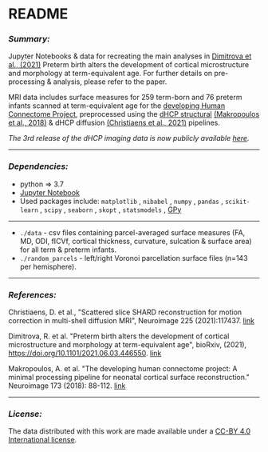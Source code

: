 # README #


### *Summary:* ###

Jupyter Notebooks & data for recreating the main analyses in [Dimitrova et al., (2021)](https://www.biorxiv.org/content/10.1101/2021.06.03.446550v1.abstract) Preterm birth alters the development of cortical microstructure and morphology at term-equivalent age. For further details on pre-processing & analysis, please refer to the paper. 


MRI data includes surface measures for 259 term-born and 76 preterm infants scanned at term-equivalent age for the [developing Human Connectome Project](http://www.developingconnectome.org/), preprocessed using the [dHCP structural](https://github.com/BioMedIA/dhcp-structural-pipeline) [(Makropoulos et al., 2018)](https://pubmed.ncbi.nlm.nih.gov/29409960/) & dHCP diffusion [(Christiaens et al., 2021)](https://www.sciencedirect.com/science/article/pii/S1053811920309228) pipelines. 


*The 3rd release of the dHCP imaging data is now publicly available [here](http://www.developingconnectome.org/data-release/third-data-release/).*

-------

### *Dependencies:* ###

* python => 3.7 
* [Jupyter Notebook](https://jupyter.readthedocs.io/en/latest/install.html) 
* Used packages include: `matplotlib` , `nibabel` , `numpy` , `pandas` , `scikit-learn` , `scipy` , `seaborn` , `skopt` , `statsmodels` , [GPy](https://github.com/SheffieldML/GPy) 


-------

* `./data` - csv files containing parcel-averaged surface measures (FA, MD, ODI, fICVf, cortical thickness, curvature, sulcation & surface area) for all term & preterm infants. 
* `./random_parcels` - left/right Voronoi parcellation surface files (n=143 per hemisphere).


-------

### *References:* ###

Christiaens, D. et al., "Scattered slice SHARD reconstruction for motion correction in multi-shell diffusion MRI", Neuroimage 225 (2021):117437. [link](https://www.sciencedirect.com/science/article/pii/S1053811920309228)

Dimitrova, R. et al. "Preterm birth alters the development of cortical microstructure and morphology at term-equivalent age", bioRxiv, (2021), https://doi.org/10.1101/2021.06.03.446550. [link](https://www.biorxiv.org/content/10.1101/2021.06.03.446550v1.abstract)

Makropoulos, A. et al. "The developing human connectome project: A minimal processing pipeline for neonatal cortical surface reconstruction." Neuroimage 173 (2018): 88-112. [link](https://www.sciencedirect.com/science/article/abs/pii/S1053811918300545?via%3Dihub)

------

### *License:* ###

The data distributed with this work are made available under a [CC-BY 4.0 International license](https://creativecommons.org/licenses/by/4.0/).
